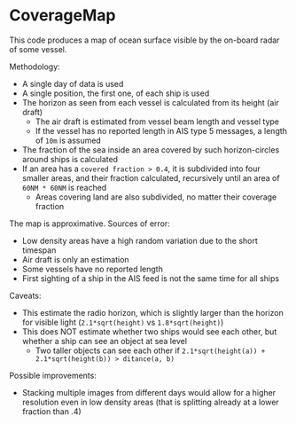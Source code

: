 # CoverageMap

This code produces a map of ocean surface visible by the on-board radar of some vessel.

Methodology:

* A single day of data is used
* A single position, the first one, of each ship is used
* The horizon as seen from each vessel is calculated from its height (air draft)
  * The air draft is estimated from vessel beam length and vessel type
  * If the vessel has no reported length in AIS type 5 messages, a length of `10m` is assumed
* The fraction of the sea inside an area covered by such horizon-circles around ships is calculated
* If an area has a `covered fraction > 0.4`, it is subdivided into four smaller areas, and their fraction calculated, recursively until an area of `60NM * 60NM` is reached
  * Areas covering land are also subdivided, no matter their coverage fraction

The map is approximative. Sources of error:

* Low density areas have a high random variation due to the short timespan
* Air draft is only an estimation
* Some vessels have no reported length
* First sighting of a ship in the AIS feed is not the same time for all ships

Caveats:

* This estimate the radio horizon, which is slightly larger than the horizon for visible light (`2.1*sqrt(height)` vs `1.8*sqrt(height)`)
* This does NOT estimate whether two ships would see each other, but whether a ship can see an object at sea level
  * Two taller objects can see each other if `2.1*sqrt(height(a)) + 2.1*sqrt(height(b)) > ditance(a, b)`

Possible improvements:

* Stacking multiple images from different days would allow for a higher resolution even in low density areas (that is splitting already at a lower fraction than .4)
